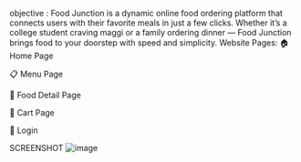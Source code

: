 objective : 
Food Junction is a dynamic online food ordering platform that connects users with their favorite meals in just a few clicks.
Whether it’s a college student craving maggi or a family ordering dinner — Food Junction brings food to your doorstep with speed and simplicity.
Website Pages:
🏠 Home Page 

📋 Menu Page 

🍔 Food Detail Page 

🛒 Cart Page

🔑 Login 

SCREENSHOT 
![image](https://github.com/user-attachments/assets/21e9cb73-b178-4990-9c1b-e2bd831ac66d)

